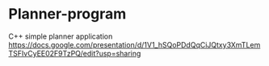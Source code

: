 # Planner-program
C++ simple planner application
https://docs.google.com/presentation/d/1V1_hSQoPDdQqCiJQtxy3XmTLemTSFIvCyEE02F9TzPQ/edit?usp=sharing
